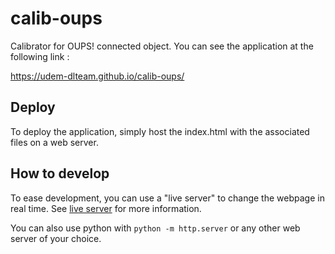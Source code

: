# calib-oups

Calibrator for OUPS! connected object. You can see the application at the following link : 

https://udem-dlteam.github.io/calib-oups/

## Deploy

To deploy the application, simply host the index.html with the associated files on a web server.

## How to develop

To ease development, you can use a "live server" to change the webpage in real time. See [live server](https://www.npmjs.com/package/live-server) for more information.

You can also use python with `python -m http.server` or any other web server of your choice.
